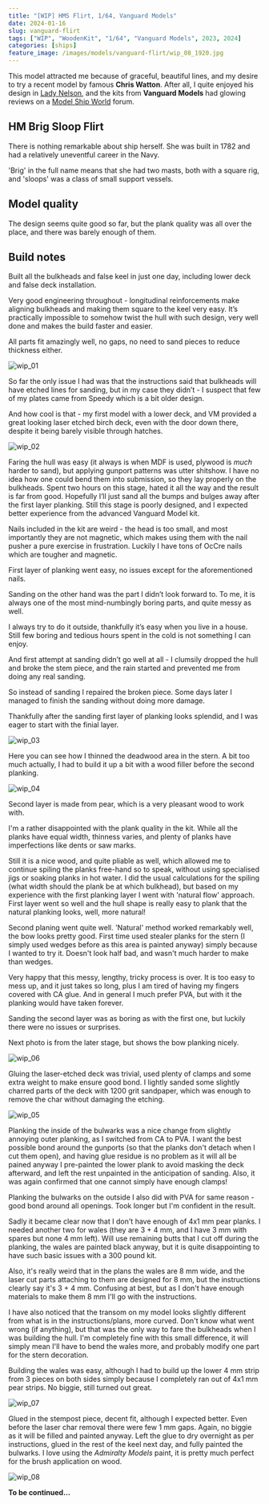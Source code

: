 ```yaml
---
title: "[WIP] HMS Flirt, 1/64, Vanguard Models"
date: 2024-01-16
slug: vanguard-flirt
tags: ["WIP", "WoodenKit", "1/64", "Vanguard Models", 2023, 2024]
categories: [ships]
feature_image: /images/models/vanguard-flirt/wip_08_1920.jpg
---
```


This model attracted me because of graceful, beautiful lines, and my desire to try a recent model by famous **Chris Watton**.
After all, I quite enjoyed his design in [Lady Nelson](/models/amati-lady-nelson), and the kits from **Vanguard Models** had glowing reviews on a [Model Ship World](https://modelshipworld.com) forum.

## HM Brig Sloop Flirt

There is nothing remarkable about ship herself. She was built in 1782 and had a relatively uneventful career in the Navy.

'Brig' in the full name means that she had two masts, both with a square rig, and 'sloops' was a class of small support vessels.

## Model quality

The design seems quite good so far, but the plank quality was all over the place, and there was barely enough of them.


## Build notes


Built all the bulkheads and false keel in just one day, including lower deck and false deck installation.

Very good engineering throughout - longitudinal reinforcements make aligning bulkheads and making them square to the keel very easy. It’s practically impossible to somehow twist the hull with such design, very well done and makes the build faster and easier.

All parts fit amazingly well, no gaps, no need to sand pieces to reduce thickness either.

![wip_01](/images/models/vanguard-flirt/wip_01_1920.jpg)

So far the only issue I had was that the instructions said that bulkheads will have etched lines for sanding, but in my case they didn’t - I suspect that few of my plates came from Speedy which is a bit older design.

And how cool is that - my first model with a lower deck, and VM provided a great looking laser etched birch deck, even with the door down there, despite it being barely visible through hatches.

![wip_02](/images/models/vanguard-flirt/wip_02_1920.jpg)

Faring the hull was easy (it always is when MDF is used, plywood is *much* harder to sand), but applying gunport patterns was utter shitshow.
I have no idea how one could bend them into submission, so they lay properly on the bulkheads.
Spent two hours on this stage, hated it all the way and the result is far from good.
Hopefully I’ll just sand all the bumps and bulges away after the first layer planking.
Still this stage is poorly designed, and I expected better experience from the advanced Vanguard Model kit.

Nails included in the kit are weird - the head is too small, and most importantly they are not magnetic, which makes using them with the nail pusher a pure exercise in frustration. Luckily I have tons of OcCre nails which are tougher and magnetic.

First layer of planking went easy, no issues except for the aforementioned nails.


Sanding on the other hand was the part I didn’t look forward to.
To me, it is always one of the most mind-numbingly boring parts, and quite messy as well.

I always try to do it outside, thankfully it’s easy when you live in a house. Still few boring and tedious hours spent in the cold is not something I can enjoy.

And first attempt at sanding didn’t go well at all - I clumsily dropped the hull and broke the stem piece, and the rain started and prevented me from doing any real sanding.

So instead of sanding I repaired the broken piece.
Some days later I managed to finish the sanding without doing more damage.

Thankfully after the sanding first layer of planking looks splendid, and I was eager to start with the finial layer.

![wip_03](/images/models/vanguard-flirt/wip_03_1920.jpg)

Here you can see how I thinned the deadwood area in the stern. A bit too much actually, I had to build it up a bit with a wood filler before the second planking.

![wip_04](/images/models/vanguard-flirt/wip_04_1920.jpg)

Second layer is made from pear, which is a very pleasant wood to work with.

I'm a rather disappointed with the plank quality in the kit. While all the planks have equal width, thinness varies, and plenty of planks have imperfections like dents or saw marks.

Still it is a nice wood, and quite pliable as well, which allowed me to continue spiling the planks free-hand so to speak, without using specialised jigs or soaking planks in hot water. I did the usual calculations for the spiling (what width should the plank be at which bulkhead), but based on my experience with the first planking layer I went with 'natural flow' approach. First layer went so well and the hull shape is really easy to plank that the natural planking looks, well, more natural!

Second planing went quite well. 'Natural' method worked remarkably well, the bow looks pretty good. First time used stealer planks for the stern (I simply used wedges before as this area is painted anyway)  simply because I wanted to try it. Doesn't look half bad, and wasn't much harder to make than wedges.

Very happy that this messy, lengthy, tricky process is over. It is too easy to mess up, and it just takes so long, plus I am tired of having my fingers covered with CA glue. And in general I much prefer PVA, but with it the planking would have taken forever.

Sanding the second layer was as boring as with the first one, but luckily there were no issues or surprises.

Next photo is from the later stage, but shows the bow planking nicely.

![wip_06](/images/models/vanguard-flirt/wip_06_1920.jpg)

Gluing the laser-etched deck was trivial, used plenty of clamps and some extra weight to make ensure good bond. I lightly sanded some slightly charred parts of the deck with 1200 grit sandpaper, which was enough to remove the char without damaging the etching.

![wip_05](/images/models/vanguard-flirt/wip_05_1920.jpg)

Planking the inside of the bulwarks was a nice change from slightly annoying outer planking, as I switched from CA to PVA.
I want the best possible bond around the gunports (so that the planks don't detach when I cut them open), and having glue residue is no problem as it will all be pained anyway
I pre-painted the lower plank to avoid masking the deck afterward, and left the rest unpainted in the anticipation of sanding.
Also, it was again confirmed that one cannot simply have enough clamps!

Planking the bulwarks on the outside I also did with PVA for same reason - good bond around all openings. Took longer but I'm confident in the result.

Sadly it became clear now that I don't have enough of 4x1 mm pear planks. I needed another two for wales (they are 3 + 4 mm, and I have 3 mm with spares but none 4 mm left). Will use remaining butts that I cut off during the planking, the wales are painted black anyway, but it is quite disappointing to have such basic issues with a 300 pound kit.

Also, it's really weird that in the plans the wales are 8 mm wide, and the laser cut parts attaching to them are designed for 8 mm, but the instructions clearly say it's 3 + 4 mm. Confusing at best, but as I don't have enough materials to make them 8 mm I'll go with the instructions.

I have also noticed that the transom on my model looks slightly different from what is in the instructions/plans, more curved.
Don't know what went wrong (if anything), but that was the only way to fare the bulkheads when I was building the hull.
I'm completely fine with this small difference, it will simply mean I'll have to bend the wales more, and probably modify one part for the stern decoration.


Building the wales was easy, although I had to build up the lower 4 mm strip from 3 pieces on both sides simply because I completely ran out of 4x1 mm pear strips. No biggie, still turned out great.

![wip_07](/images/models/vanguard-flirt/wip_07_1920.jpg)

Glued in the stempost piece, decent fit, although I expected better. Even before the laser char removal there were few 1 mm gaps. Again, no biggie as it will be filled and painted anyway.
Left the glue to dry overnight as per instructions, glued in the rest of the keel next day, and fully painted the bulwarks. I love using the *Admiralty Models* paint, it is pretty much perfect for the brush application on wood.

![wip_08](/images/models/vanguard-flirt/wip_08_1920.jpg)

**To be continued...**

